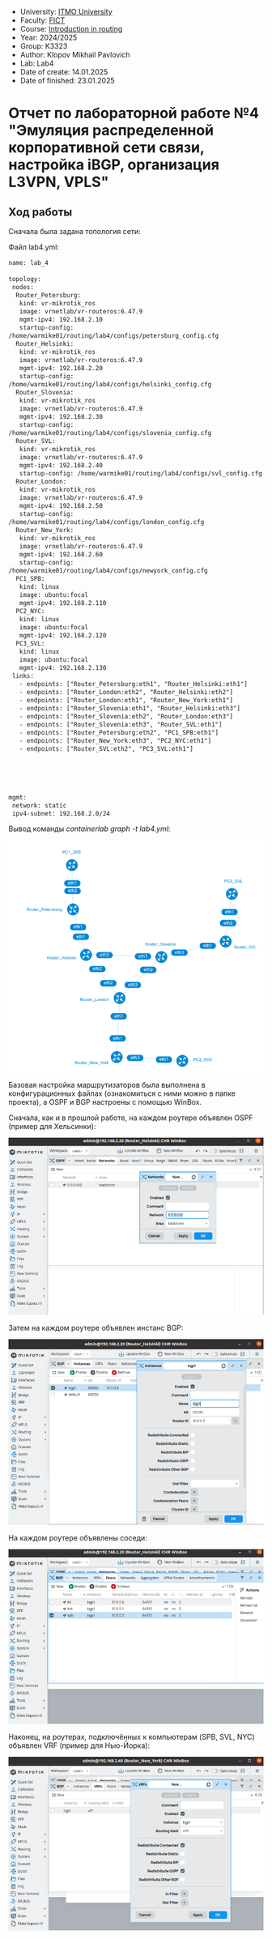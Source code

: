 - University: [ITMO University](https://itmo.ru/ru/)
- Faculty: [FICT](https://fict.itmo.ru)
- Course: [Introduction in routing](https://github.com/itmo-ict-faculty/introduction-in-routing)
- Year: 2024/2025
- Group: K3323
- Author: Klopov Mikhail Pavlovich
- Lab: Lab4
- Date of create: 14.01.2025
- Date of finished: 23.01.2025

# Отчет по лабораторной работе №4 "Эмуляция распределенной корпоративной сети связи, настройка iBGP, организация L3VPN, VPLS"

## Ход работы

Сначала была задана топология сети:

Файл lab4.yml:

```
name: lab_4

topology:
 nodes:
  Router_Petersburg:
   kind: vr-mikrotik_ros
   image: vrnetlab/vr-routeros:6.47.9
   mgmt-ipv4: 192.168.2.10
   startup-config: /home/warmike01/routing/lab4/configs/petersburg_config.cfg   
  Router_Helsinki:
   kind: vr-mikrotik_ros
   image: vrnetlab/vr-routeros:6.47.9
   mgmt-ipv4: 192.168.2.20
   startup-config: /home/warmike01/routing/lab4/configs/helsinki_config.cfg      
  Router_Slovenia:
   kind: vr-mikrotik_ros
   image: vrnetlab/vr-routeros:6.47.9
   mgmt-ipv4: 192.168.2.30
   startup-config: /home/warmike01/routing/lab4/configs/slovenia_config.cfg   
  Router_SVL:
   kind: vr-mikrotik_ros
   image: vrnetlab/vr-routeros:6.47.9
   mgmt-ipv4: 192.168.2.40
   startup-config: /home/warmike01/routing/lab4/configs/svl_config.cfg         
  Router_London:
   kind: vr-mikrotik_ros
   image: vrnetlab/vr-routeros:6.47.9
   mgmt-ipv4: 192.168.2.50
   startup-config: /home/warmike01/routing/lab4/configs/london_config.cfg   
  Router_New_York:
   kind: vr-mikrotik_ros
   image: vrnetlab/vr-routeros:6.47.9
   mgmt-ipv4: 192.168.2.60
   startup-config: /home/warmike01/routing/lab4/configs/newyork_config.cfg       
  PC1_SPB:
   kind: linux
   image: ubuntu:focal
   mgmt-ipv4: 192.168.2.110  
  PC2_NYC:
   kind: linux
   image: ubuntu:focal
   mgmt-ipv4: 192.168.2.120 
  PC3_SVL:
   kind: linux
   image: ubuntu:focal
   mgmt-ipv4: 192.168.2.130     
 links:
   - endpoints: ["Router_Petersburg:eth1", "Router_Helsinki:eth1"]
   - endpoints: ["Router_London:eth2", "Router_Helsinki:eth2"]
   - endpoints: ["Router_London:eth1", "Router_New_York:eth1"]
   - endpoints: ["Router_Slovenia:eth1", "Router_Helsinki:eth3"]
   - endpoints: ["Router_Slovenia:eth2", "Router_London:eth3"]
   - endpoints: ["Router_Slovenia:eth3", "Router_SVL:eth1"]
   - endpoints: ["Router_Petersburg:eth2", "PC1_SPB:eth1"]
   - endpoints: ["Router_New_York:eth3", "PC2_NYC:eth1"]
   - endpoints: ["Router_SVL:eth2", "PC3_SVL:eth1"]
   

   
   

mgmt:
 network: static
 ipv4-subnet: 192.168.2.0/24
```

Вывод команды *containerlab graph -t lab4.yml*:

![Карта сети](https://raw.githubusercontent.com/warmike01/2024_2025-introduction_in_routing-k3323-klopov-m-p/refs/heads/master/lab4/Screenshot%20from%202025-01-23%2005-19-36.png)



Базовая настройка маршрутизаторов была выполнена в конфигурационных файлах (ознакомиться с ними можно в папке проекта), а OSPF и BGP настроены с помощью WinBox. 

Сначала, как и в прошлой работе, на каждом роутере объявлен OSPF (пример для Хельсинки):

![OSPF](https://raw.githubusercontent.com/warmike01/2024_2025-introduction_in_routing-k3323-klopov-m-p/refs/heads/master/lab4/Screenshot%20from%202025-01-23%2016-45-26.png)

Затем на каждом роутере объявлен инстанс BGP:

![Инстанс BGP](https://raw.githubusercontent.com/warmike01/2024_2025-introduction_in_routing-k3323-klopov-m-p/refs/heads/master/lab4/Screenshot%20from%202025-01-23%2016-59-01.png)

На каждом роутере объявлены соседи:

![Соседи BGP](https://raw.githubusercontent.com/warmike01/2024_2025-introduction_in_routing-k3323-klopov-m-p/refs/heads/master/lab4/Screenshot%20from%202025-01-23%2005-05-36.png)

Наконец, на роутерах, подключённых к компьютерам (SPB, SVL, NYC) объявлен VRF (пример для Нью-Йорка):

![VRF](https://github.com/warmike01/2024_2025-introduction_in_routing-k3323-klopov-m-p/blob/master/lab4/Screenshot%20from%202025-01-23%2017-11-36.png)

